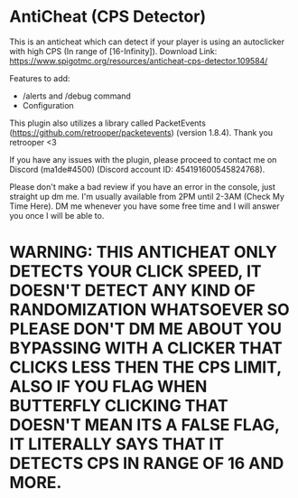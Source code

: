 # AntiCheat (CPS Detector)
This is an anticheat which can detect if your player is using an autoclicker with high CPS (In range of [16-Infinity]).
Download Link: https://www.spigotmc.org/resources/anticheat-cps-detector.109584/

Features to add:
- /alerts and /debug command
- Configuration

This plugin also utilizes a library called PacketEvents (https://github.com/retrooper/packetevents) (version 1.8.4). Thank you retrooper <3

If you have any issues with the plugin, please proceed to contact me on Discord (ma1de#4500) (Discord account ID: 454191600545824768).

Please don't make a bad review if you have an error in the console, just straight up dm me. I'm usually available from 2PM until 2-3AM (Check My Time Here). DM me whenever you have some free time and I will answer you once I will be able to.

# WARNING: THIS ANTICHEAT ONLY DETECTS YOUR CLICK SPEED, IT DOESN'T DETECT ANY KIND OF RANDOMIZATION WHATSOEVER SO PLEASE DON'T DM ME ABOUT YOU BYPASSING WITH A CLICKER THAT CLICKS LESS THEN THE CPS LIMIT, ALSO IF YOU FLAG WHEN BUTTERFLY CLICKING THAT DOESN'T MEAN ITS A FALSE FLAG, IT LITERALLY SAYS THAT IT DETECTS CPS IN RANGE OF 16 AND MORE.
